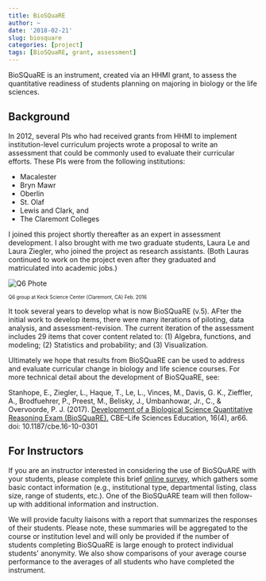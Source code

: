```yaml
---
title: BioSQuaRE
author: ~
date: '2018-02-21'
slug: biosquare
categories: [project]
tags: [BioSQuaRE, grant, assessment]
---
```


BioSQuaRE is an instrument, created via an HHMI grant, to assess the quantitative readiness of students planning on majoring in biology or the life sciences.

## Background

In 2012, several PIs who had received grants from HHMI to implement institution-level curriculum projects wrote a proposal to write an assessment that could be commonly used to evaluate their curricular efforts. These PIs were from the following institutions:

- Macalester
- Bryn Mawr
- Oberlin
- St. Olaf
- Lewis and Clark, and 
- The Claremont Colleges

I joined this project shortly thereafter as an expert in assessment development. I also brought with me two graduate students, Laura Le and Laura Ziegler, who joined the project as research assistants. (Both Lauras continued to work on the project even after they graduated and matriculated into academic jobs.)


![Q6 Phote](https://d2ihvqrbsd9p9p.cloudfront.net/contentAsset/image/19329a63-3049-4a0a-889f-3ef2fc9d18e0/fileAsset/inode/d71404c4-d89c-4547-8232-cd236fc4fd80/filter/Resize,Jpeg/jpeg_q/85/resize_w/1080)
<p style="font-size:70%;">Q6 group at Keck Science Center (Claremont, CA) Feb. 2016</p>



It took several years to develop what is now BioSQuaRE (v.5). AFter the initial work to develop items, there were many iterations of piloting, data analysis, and assessment-revision. The current iteration of the assessment includes 29 items that cover content related to: (1) Algebra, functions, and modeling; (2) Statistics and probability; and (3) Visualization.

Ultimately we hope that results from BioSQuaRE can be used to address and evaluate curricular change in biology and life science courses. For more technical detail about the development of BioSQuaRE, see:

Stanhope, E., Ziegler, L., Haque, T., Le, L., Vinces, M., Davis, G. K., Zieffler, A., Brodfuehrer, P., Preest, M., Belisky, J., Umbanhowar, Jr., C., &amp; Overvoorde, P. J. (2017). [Development of a Biological Science Quantitative Reasoning Exam (BioSQuaRE).](https://www.ncbi.nlm.nih.gov/pubmed/29196427) CBE–Life Sciences Education, 16(4), ar66. doi: 10.1187/cbe.16-10-0301


## For Instructors

If you are an instructor interested in considering the use of BioSQuARE with your students, please complete this brief [online survey](https://docs.google.com/forms/d/e/1FAIpQLSevIoHPbU3CQSX2Jal3QTbudNU1rvAfj_evNyK1TOkWNj0UZw/viewform?usp=sf_link), which gathers some basic contact information (e.g., institutional type, departmental listing, class size, range of students, etc.). One of the BioSQuARE team will then follow-up with additional information and instruction.

We will provide faculty liaisons with a report that summarizes the responses of their students. Please note, these summaries will be aggregated to the course or institution level and will only be provided if the number of students completing BioSQuaRE is large enough to protect individual students' anonymity. We also show comparisons of your average course performance to the averages of all students who have completed the instrument.
